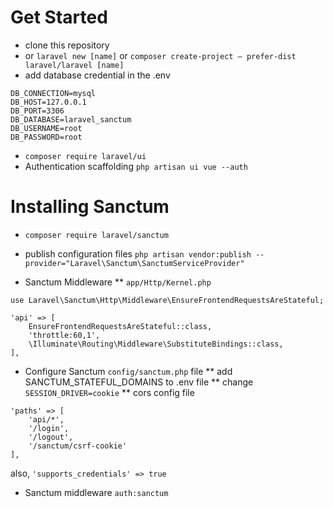 # Get Started
* clone this repository
* or `laravel new [name]` or `composer create-project — prefer-dist laravel/laravel [name]`
* add database credential in the .env

```
DB_CONNECTION=mysql
DB_HOST=127.0.0.1
DB_PORT=3306
DB_DATABASE=laravel_sanctum
DB_USERNAME=root
DB_PASSWORD=root
```
* `composer require laravel/ui`
* Authentication scaffolding `php artisan ui vue --auth` 

# Installing Sanctum
* `composer require laravel/sanctum`
* publish configuration files 
`php artisan vendor:publish --provider="Laravel\Sanctum\SanctumServiceProvider"`

* Sanctum Middleware 
**  `app/Http/Kernel.php`
```
use Laravel\Sanctum\Http\Middleware\EnsureFrontendRequestsAreStateful;

'api' => [
    EnsureFrontendRequestsAreStateful::class,
    'throttle:60,1',
    \Illuminate\Routing\Middleware\SubstituteBindings::class,
],
```

* Configure Sanctum `config/sanctum.php` file
** add SANCTUM_STATEFUL_DOMAINS to .env file
** change `SESSION_DRIVER=cookie`
** cors config file
```
'paths' => [
    'api/*',
    '/login',
    '/logout',
    '/sanctum/csrf-cookie'
],
```
also,
`'supports_credentials' => true`

* Sanctum middleware `auth:sanctum`


